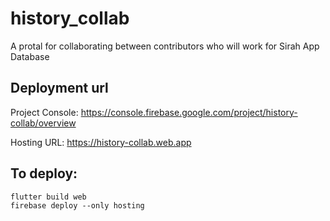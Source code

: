 # history_collab

A protal for collaborating between contributors who will work for Sirah App Database

## Deployment url

Project Console: https://console.firebase.google.com/project/history-collab/overview

Hosting URL: https://history-collab.web.app


## To deploy:

```
flutter build web    
firebase deploy --only hosting
```